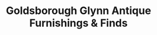 ---
title: "Goldsborough Glynn Antique Furnishings & Finds"
url: /kensington/goldsborough-glynn-antique-furnishings-und-finds/
shop: Antiquitäten
---